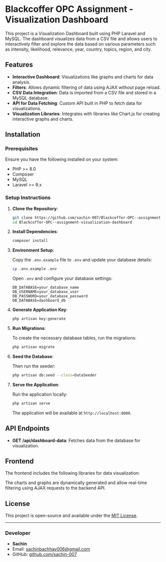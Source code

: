 # Blackcoffer OPC Assignment - Visualization Dashboard

This project is a Visualization Dashboard built using PHP Laravel and MySQL. The dashboard visualizes data from a CSV file and allows users to interactively filter and explore the data based on various parameters such as intensity, likelihood, relevance, year, country, topics, region, and city.

## Features

- **Interactive Dashboard**: Visualizations like graphs and charts for data analysis.
- **Filters**: Allows dynamic filtering of data using AJAX without page reload.
- **CSV Data Integration**: Data is imported from a CSV file and stored in a MySQL database.
- **API for Data Fetching**: Custom API built in PHP to fetch data for visualizations.
- **Visualization Libraries**: Integrates with libraries like  Chart.js for creating interactive graphs and charts.

## Installation

### Prerequisites

Ensure you have the following installed on your system:

- PHP >= 8.0
- Composer
- MySQL
- Laravel >= 9.x

### Setup Instructions

1. **Clone the Repository**:

    ```bash
    git clone https://github.com/sachin-007/Blackcoffer-OPC--assignment-visualization-dashboard.git
    cd Blackcoffer-OPC--assignment-visualization-dashboard
    ```

2. **Install Dependencies**:

    ```bash
    composer install
    ```

3. **Environment Setup**:

    Copy the `.env.example` file to `.env` and update your database details:

    ```bash
    cp .env.example .env
    ```

    Open `.env` and configure your database settings:

    ```env
    DB_DATABASE=your_database_name
    DB_USERNAME=your_database_user
    DB_PASSWORD=your_database_password
    DB_DATABASE=dashboard_db
    
    ```

4. **Generate Application Key**:

    ```bash
    php artisan key:generate
    ```

5. **Run Migrations**:

    To create the necessary database tables, run the migrations:

    ```bash
    php artisan migrate
    ```

6. **Seed the Database**:

    Then run the seeder:

    ```bash
    php artisan db:seed --class=DataSeeder
    ```

7. **Serve the Application**:

    Run the application locally:

    ```bash
    php artisan serve
    ```

    The application will be available at `http://localhost:8000`.

## API Endpoints

- **GET /api/dashboard-data**: Fetches data from the database for visualization.

## Frontend

The frontend includes the following libraries for data visualization:
  
  The charts and graphs are dynamically generated and allow real-time filtering using AJAX requests to the backend API.

## License

This project is open-source and available under the [MIT License](LICENSE).

---

### Developer

- **Sachin**
- Email: [sachinbachhav006@gmail.com](mailto:sachinbachhav006@gmail.com)
- GitHub: [github.com/sachin-007](https://github.com/sachin-007)
